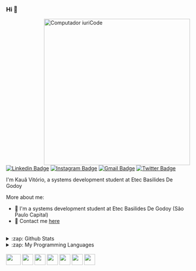 ### Hi 👋
<img src="https://raw.githubusercontent.com/MicaelliMedeiros/micaellimedeiros/master/image/computer-illustration.png" min-width="400px" max-width="400px" width="400px" align="right" alt="Computador iuriCode">

[![Linkedin Badge](https://img.shields.io/badge/-LinkedIn-blue?style=flat-square&logo=Linkedin&logoColor=white&link=https://www.linkedin.com/in/kaua-vitorio-42024b1a3)](https://www.linkedin.com/in/kaua-vitorio-42024b1a3)
[![Instagram Badge](https://img.shields.io/badge/-Instagram-purple?style=flat-square&logo=Instagram&logoColor=white&link=https://www.instagram.com/ka_vitorio/)](https://www.instagram.com/ka_vitorio/)
[![Gmail Badge](https://img.shields.io/badge/-Gmail-c14438?style=flat-square&logo=Gmail&logoColor=white&link=mailto:kauavitorioof@gmail.com)](mailto:kauavitorioof@gmail.com)
[![Twitter Badge](https://img.shields.io/badge/-Twitter-1DA1F2?style=flat-square&logo=twitter&logoColor=white&link=https://twitter.com/kauavitorioofc)](https://twitter.com/kauavitorioofc)

I'm Kauã Vitório, a systems development student at Etec Basilides De Godoy

More about me:
- :school: I'm a systems development student at Etec Basilides De Godoy (São Paulo Capital)
- 💬  Contact me [here](https://www.kauavitorio.com/contato)
<br/>
<details>
  <summary>:zap: Github Stats</summary>
  <img src="https://github-readme-stats.vercel.app/api?username=Kauavitorio&&show_icons=true&title_color=222222&icon_color=03A87C&text_color=333333&bg_color=ffffff">
</details>

<details> 
  <summary>:zap: My Programming Languages</summary>
  <img height="180em" src="https://github-readme-stats-eight-theta.vercel.app/api/top-langs/?username=Kauavitorio&layout=compact&langs_count=8&theme=dracula"/>
</details>
<br/>
<code><img height="30" width="40" src="https://cdn.discordapp.com/attachments/756546249901211749/796468550901956668/android.png"></code>
<code><img height="30" width="30" src="https://cdn.worldvectorlogo.com/logos/c--4.svg"></code>
<code><img height="30" width="30" src="https://cdn.iconscout.com/icon/free/png-512/node-js-1174925.png"></code>
<code><img height="30" width="30" src="https://dicasdejava.com.br/images/logo-java.png"></code>
<code><img height="30" width="30" src="https://cdn.discordapp.com/attachments/756546249901211749/828035597108903936/1200px-HTML5_logo_and_wordmark.png"></code>
<code><img height="30" width="30" src="https://download.logo.wine/logo/Kotlin_(programming_language)/Kotlin_(programming_language)-Logo.wine.png"></code>
<code><img height="30" width="30" src="https://upload.wikimedia.org/wikipedia/commons/thumb/9/99/Unofficial_JavaScript_logo_2.svg/1200px-Unofficial_JavaScript_logo_2.svg.png"></code><br/>
